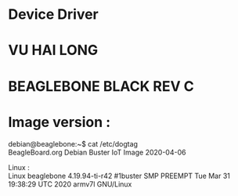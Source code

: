 # Device Driver
# VU HAI LONG
# BEAGLEBONE BLACK REV C

# Image version :
debian@beaglebone:~$ cat /etc/dogtag  
BeagleBoard.org Debian Buster IoT Image 2020-04-06

Linux :  
Linux beaglebone 4.19.94-ti-r42 #1buster SMP PREEMPT Tue Mar 31 19:38:29 UTC 2020 armv7l GNU/Linux
